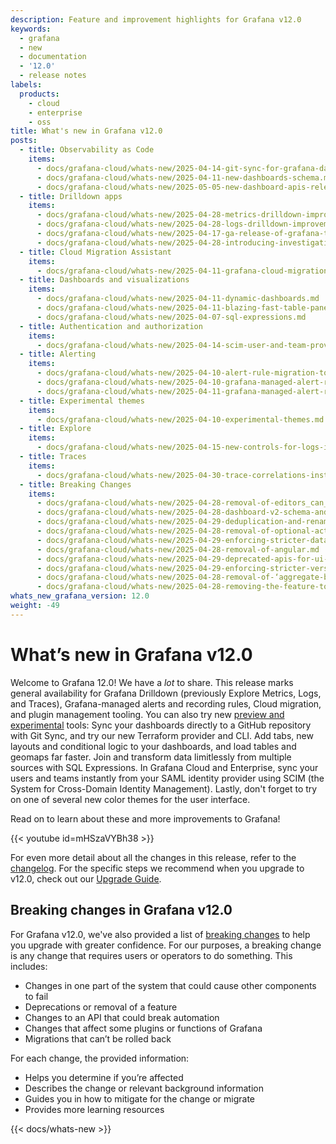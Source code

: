 ```yaml
---
description: Feature and improvement highlights for Grafana v12.0
keywords:
  - grafana
  - new
  - documentation
  - '12.0'
  - release notes
labels:
  products:
    - cloud
    - enterprise
    - oss
title: What's new in Grafana v12.0
posts:
  - title: Observability as Code
    items:
      - docs/grafana-cloud/whats-new/2025-04-14-git-sync-for-grafana-dashboards.md
      - docs/grafana-cloud/whats-new/2025-04-11-new-dashboards-schema.md
      - docs/grafana-cloud/whats-new/2025-05-05-new-dashboard-apis-released-as-experimental.md
  - title: Drilldown apps
    items:
      - docs/grafana-cloud/whats-new/2025-04-28-metrics-drilldown-improvements.md
      - docs/grafana-cloud/whats-new/2025-04-28-logs-drilldown-improvements.md
      - docs/grafana-cloud/whats-new/2025-04-17-ga-release-of-grafana-traces-drilldown.md
      - docs/grafana-cloud/whats-new/2025-04-28-introducing-investigations
  - title: Cloud Migration Assistant
    items:
      - docs/grafana-cloud/whats-new/2025-04-11-grafana-cloud-migration-assistant-now-generally-available.md
  - title: Dashboards and visualizations
    items:
      - docs/grafana-cloud/whats-new/2025-04-11-dynamic-dashboards.md
      - docs/grafana-cloud/whats-new/2025-04-11-blazing-fast-table-panel.md
      - docs/grafana-cloud/whats-new/2025-04-07-sql-expressions.md
  - title: Authentication and authorization
    items:
      - docs/grafana-cloud/whats-new/2025-04-14-scim-user-and-team-provisioning.md
  - title: Alerting
    items:
      - docs/grafana-cloud/whats-new/2025-04-10-alert-rule-migration-tool.md
      - docs/grafana-cloud/whats-new/2025-04-10-grafana-managed-alert-rule-recovering-state.md
      - docs/grafana-cloud/whats-new/2025-04-11-grafana-managed-alert-rule-improvements.md
  - title: Experimental themes
    items:
      - docs/grafana-cloud/whats-new/2025-04-10-experimental-themes.md
  - title: Explore
    items:
      - docs/grafana-cloud/whats-new/2025-04-15-new-controls-for-logs-in-explore.md
  - title: Traces
    items:
      - docs/grafana-cloud/whats-new/2025-04-30-trace-correlations-instant-context-hops-from-any-trace.md
  - title: Breaking Changes
    items:
      - docs/grafana-cloud/whats-new/2025-04-28-removal-of-editors_can_admin-configuration.md
      - docs/grafana-cloud/whats-new/2025-04-28-dashboard-v2-schema-and-next-gen-dashboards.md
      - docs/grafana-cloud/whats-new/2025-04-29-deduplication-and-renaming-of-metric-cache_size.md
      - docs/grafana-cloud/whats-new/2025-04-28-removal-of-optional-actions-property-from-datalinkscontextmenu-component.md
      - docs/grafana-cloud/whats-new/2025-04-29-enforcing-stricter-data-source-uid-format.md
      - docs/grafana-cloud/whats-new/2025-04-28-removal-of-angular.md
      - docs/grafana-cloud/whats-new/2025-04-29-deprecated-apis-for-ui-extensions-will-be-removed.md
      - docs/grafana-cloud/whats-new/2025-04-29-enforcing-stricter-version-compatibility-checks-in-plugin-cli-install-commands.md
      - docs/grafana-cloud/whats-new/2025-04-28-removal-of-‘aggregate-by’-in-tempo.md
      - docs/grafana-cloud/whats-new/2025-04-28-removing-the-feature-toggle-ui-from-grafana-cloud.md
whats_new_grafana_version: 12.0
weight: -49
---
```


# What’s new in Grafana v12.0

Welcome to Grafana 12.0! We have a _lot_ to share. This release marks general availability for Grafana Drilldown (previously Explore Metrics, Logs, and Traces), Grafana-managed alerts and recording rules, Cloud migration, and plugin management tooling. You can also try new [preview and experimental](https://grafana.com/docs/release-life-cycle/) tools: Sync your dashboards directly to a GitHub repository with Git Sync, and try our new Terraform provider and CLI. Add tabs, new layouts and conditional logic to your dashboards, and load tables and geomaps far faster. Join and transform data limitlessly from multiple sources with SQL Expressions. In Grafana Cloud and Enterprise, sync your users and teams instantly from your SAML identity provider using SCIM (the System for Cross-Domain Identity Management). Lastly, don't forget to try on one of several new color themes for the user interface.

Read on to learn about these and more improvements to Grafana!

{{< youtube id=mHSzaVYBh38 >}}

For even more detail about all the changes in this release, refer to the [changelog](https://github.com/grafana/grafana/blob/main/CHANGELOG.md). For the specific steps we recommend when you upgrade to v12.0, check out our [Upgrade Guide](https://grafana.com/docs/grafana/<GRAFANA_VERSION>/upgrade-guide/upgrade-v12.0/).

## Breaking changes in Grafana v12.0

For Grafana v12.0, we've also provided a list of [breaking changes](https://grafana.com/docs/grafana/latest/whatsnew/whats-new-in-v12-0/#breaking-changes) to help you upgrade with greater confidence. For our purposes, a breaking change is any change that requires users or operators to do something. This includes:

- Changes in one part of the system that could cause other components to fail
- Deprecations or removal of a feature
- Changes to an API that could break automation
- Changes that affect some plugins or functions of Grafana
- Migrations that can’t be rolled back

For each change, the provided information:

- Helps you determine if you’re affected
- Describes the change or relevant background information
- Guides you in how to mitigate for the change or migrate
- Provides more learning resources

{{< docs/whats-new  >}}
